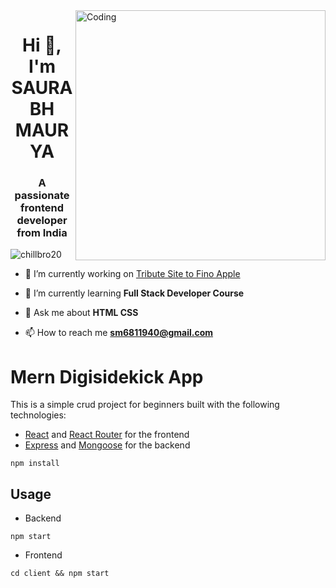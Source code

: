 <img align="right" alt="Coding" width="400"  src="https://thumbs.gfycat.com/BetterFalseKid-max-1mb.gif">
<h1 align="center">Hi 👋, I'm SAURABH MAURYA</h1>
<h3 align="center">A passionate frontend developer from India</h3>

<p align="left"> <img src="https://komarev.com/ghpvc/?username=chillbro20&label=Profile%20views&color=0e75b6&style=flat" alt="chillbro20" /> </p>

- 🔭 I’m currently working on [Tribute Site to Fino Apple](https://tribute-site-to-finoapple.netlify.app/)

- 🌱 I’m currently learning **Full Stack Developer Course**

- 💬 Ask me about **HTML CSS**

- 📫 How to reach me **sm6811940@gmail.com**
# Mern Digisidekick App

This is a simple crud project for beginners built with the following technologies:
- [React](https://facebook.github.io/react/) and [React Router](https://reacttraining.com/react-router/) for the frontend
- [Express](http://expressjs.com/) and [Mongoose](http://mongoosejs.com/) for the backend




```shell
npm install
```


## Usage

- Backend
```shell
npm start
```

- Frontend
```shell
cd client && npm start
```

